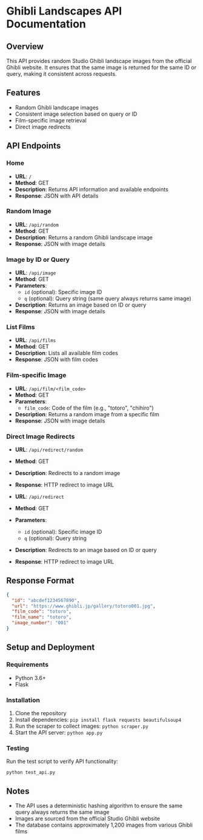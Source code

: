 # Ghibli Landscapes API Documentation

## Overview
This API provides random Studio Ghibli landscape images from the official Ghibli website. It ensures that the same image is returned for the same ID or query, making it consistent across requests.

## Features
- Random Ghibli landscape images
- Consistent image selection based on query or ID
- Film-specific image retrieval
- Direct image redirects

## API Endpoints

### Home
- **URL**: `/`
- **Method**: GET
- **Description**: Returns API information and available endpoints
- **Response**: JSON with API details

### Random Image
- **URL**: `/api/random`
- **Method**: GET
- **Description**: Returns a random Ghibli landscape image
- **Response**: JSON with image details

### Image by ID or Query
- **URL**: `/api/image`
- **Method**: GET
- **Parameters**:
  - `id` (optional): Specific image ID
  - `q` (optional): Query string (same query always returns same image)
- **Description**: Returns an image based on ID or query
- **Response**: JSON with image details

### List Films
- **URL**: `/api/films`
- **Method**: GET
- **Description**: Lists all available film codes
- **Response**: JSON with film codes

### Film-specific Image
- **URL**: `/api/film/<film_code>`
- **Method**: GET
- **Parameters**:
  - `film_code`: Code of the film (e.g., "totoro", "chihiro")
- **Description**: Returns a random image from a specific film
- **Response**: JSON with image details

### Direct Image Redirects
- **URL**: `/api/redirect/random`
- **Method**: GET
- **Description**: Redirects to a random image
- **Response**: HTTP redirect to image URL

- **URL**: `/api/redirect`
- **Method**: GET
- **Parameters**:
  - `id` (optional): Specific image ID
  - `q` (optional): Query string
- **Description**: Redirects to an image based on ID or query
- **Response**: HTTP redirect to image URL

## Response Format
```json
{
  "id": "abcdef1234567890",
  "url": "https://www.ghibli.jp/gallery/totoro001.jpg",
  "film_code": "totoro",
  "film_name": "totoro",
  "image_number": "001"
}
```

## Setup and Deployment

### Requirements
- Python 3.6+
- Flask

### Installation
1. Clone the repository
2. Install dependencies: `pip install flask requests beautifulsoup4`
3. Run the scraper to collect images: `python scraper.py`
4. Start the API server: `python app.py`

### Testing
Run the test script to verify API functionality:
```
python test_api.py
```

## Notes
- The API uses a deterministic hashing algorithm to ensure the same query always returns the same image
- Images are sourced from the official Studio Ghibli website
- The database contains approximately 1,200 images from various Ghibli films
